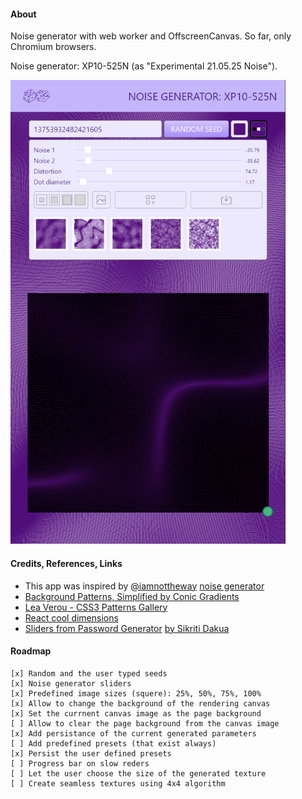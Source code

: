 #### About

Noise generator with web worker and OffscreenCanvas. So far, only Chromium browsers.

Noise generator: XP10-525N (as "Experimental 21.05.25 Noise").

<!-- ![](src/assets/previews/2021-06-14_16-56-56.png) -->

<img src="src/assets/previews/2021-06-14_17-38-45.png" width="440px" />

#### Credits, References, Links

* This app was inspired by [@iamnottheway](https://twitter.com/iamnottheway) [noise generator](https://noiseisnice.com)
* [Background Patterns, Simplified by Conic Gradients](https://css-tricks.com/background-patterns-simplified-by-conic-gradients/)
* [Lea Verou - CSS3 Patterns Gallery](https://projects.verou.me/css3patterns/)
* [React cool dimensions](https://react-cool-dimensions.netlify.app/)
* [Sliders from Password Generator](codepen.io/maxzz/pen/LYZJmbb) [by Sikriti Dakua](https://codepen.io/dev_loop/pen/vYYxvbz)

#### Roadmap
    [x] Random and the user typed seeds
    [x] Noise generator sliders
    [x] Predefined image sizes (squere): 25%, 50%, 75%, 100%
    [x] Allow to change the background of the rendering canvas
    [x] Set the currnent canvas image as the page background
    [ ] Allow to clear the page background from the canvas image
    [x] Add persistance of the current generated parameters
    [ ] Add predefined presets (that exist always)
    [x] Persist the user defined presets
    [ ] Progress bar on slow reders
    [ ] Let the user choose the size of the generated texture
    [ ] Create seamless textures using 4x4 algorithm
